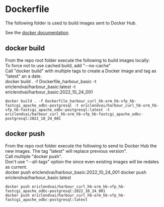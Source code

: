 # Dockerfile

The following folder is used to build images sent to Docker Hub.   

See the [docker documentation](https://docs.docker.com/engine/reference/commandline/build/).

## docker build
From the repo root folder execute the following to build images locally:   
To force not to use cached build, add "--no-cache"   
Call "docker build" with multiple tags to create a Docker image and tag as "latest" an a date.   
    docker build . -f Dockerfile_harbour_basic -t ericlendvai/harbour_basic:latest -t ericlendvai/harbour_basic:2022_10_24_001

    docker build . -f Dockerfile_harbour_curl_hb-orm_hb-vfp_hb-fastcgi_apache_odbc-postgresql -t ericlendvai/harbour_curl_hb-orm_hb-vfp_hb-fastcgi_apache_odbc-postgresql:latest -t ericlendvai/harbour_curl_hb-orm_hb-vfp_hb-fastcgi_apache_odbc-postgresql:2022_10_24_001

## docker push
From the repo root folder execute the following to send to Docker Hub the new images. The tag "latest" will replace previous version".   
Call multiple "docker push".   
Don't use "--all-tags" option the since even existing images will be redates as current.   
    docker push ericlendvai/harbour_basic:2022_10_24_001
    docker push ericlendvai/harbour_basic:latest

    docker push ericlendvai/harbour_curl_hb-orm_hb-vfp_hb-fastcgi_apache_odbc-postgresql:2022_10_24_001
    docker push ericlendvai/harbour_curl_hb-orm_hb-vfp_hb-fastcgi_apache_odbc-postgresql:latest
